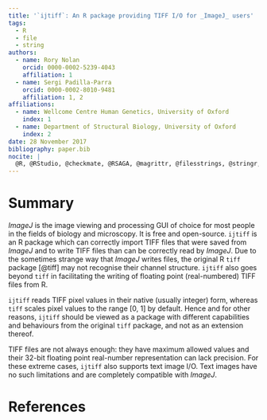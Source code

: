 ```yaml
---
title: '`ijtiff`: An R package providing TIFF I/O for _ImageJ_ users'
tags:
  - R
  - file
  - string
authors:
  - name: Rory Nolan
    orcid: 0000-0002-5239-4043
    affiliation: 1
  - name: Sergi Padilla-Parra
    orcid: 0000-0002-8010-9481
    affiliation: 1, 2
affiliations:
  - name: Wellcome Centre Human Genetics, University of Oxford
    index: 1
  - name: Department of Structural Biology, University of Oxford
    index: 2
date: 28 November 2017
bibliography: paper.bib
nocite: | 
  @R, @RStudio, @checkmate, @RSAGA, @magrittr, @filesstrings, @stringr, @purrr, @dplyr, @Rcpp, @fields, @grDevices, @knitr, @testthat, @rmarkdown, @covr, @devtools, @exampletestr, @ImageJ, @BioFormats @libtiff
---
```


# Summary
_ImageJ_ is the image viewing and processing GUI of choice for most people in the fields of biology and microscopy. It is free and open-source. `ijtiff` is an R package which can correctly import TIFF files that were saved from _ImageJ_ and to write TIFF files than can be correctly read by _ImageJ_. Due to the sometimes strange way that _ImageJ_ writes files, the original R `tiff` package [@tiff] may not recognise their channel structure. 
`ijtiff` also goes beyond `tiff` in facilitating the writing of floating point (real-numbered) TIFF files from R. 

`ijtiff` reads TIFF pixel values in their native (usually integer) form, whereas `tiff` scales pixel values to the range [0, 1] by default. Hence and for other reasons, `ijtiff` should be viewed as a package with different capabilities and behaviours from the original `tiff` package, and not as an extension thereof. 

TIFF files are not always enough: they have maximum allowed values and their 32-bit floating point real-number representation can lack precision. For these extreme cases, `ijtiff` also supports text image I/O. Text images have no such limitations and are completely compatible with _ImageJ_. 

# References